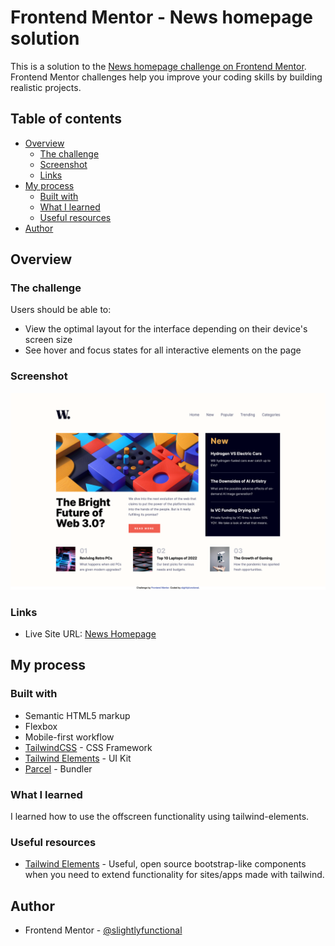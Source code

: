 # Frontend Mentor - News homepage solution

This is a solution to the [News homepage challenge on Frontend Mentor](https://www.frontendmentor.io/challenges/news-homepage-H6SWTa1MFl). Frontend Mentor challenges help you improve your coding skills by building realistic projects. 

## Table of contents

- [Overview](#overview)
  - [The challenge](#the-challenge)
  - [Screenshot](#screenshot)
  - [Links](#links)
- [My process](#my-process)
  - [Built with](#built-with)
  - [What I learned](#what-i-learned)
  - [Useful resources](#useful-resources)
- [Author](#author)

## Overview

### The challenge

Users should be able to:

- View the optimal layout for the interface depending on their device's screen size
- See hover and focus states for all interactive elements on the page

### Screenshot

![Screenshot](./screenshot.png)

### Links

- Live Site URL: [News Homepage](https://alexl8819.gitlab.io/news-homepage/)

## My process

### Built with

- Semantic HTML5 markup
- Flexbox
- Mobile-first workflow
- [TailwindCSS](https://tailwindcss.com/) - CSS Framework
- [Tailwind Elements](https://tailwind-elements.com/) - UI Kit
- [Parcel](https://parceljs.org/) - Bundler

### What I learned

I learned how to use the offscreen functionality using tailwind-elements.

### Useful resources

- [Tailwind Elements](https://tailwind-elements.com/) - Useful, open source bootstrap-like components when you need to extend functionality for sites/apps made with tailwind.

## Author

- Frontend Mentor - [@slightlyfunctional](https://www.frontendmentor.io/profile/alexl8819)
